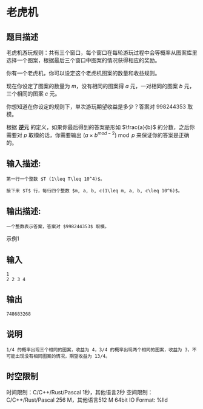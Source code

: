 # 老虎机

## 题目描述

老虎机游玩规则：共有三个窗口，每个窗口在每轮游玩过程中会等概率从图案库里选择一个图案，根据最后三个窗口中图案的情况获得相应的奖励。  
  
你有一个老虎机，你可以设定这个老虎机图案的数量和收益规则。  
  
现在你设定了图案的数量为 $m$，没有相同的图案得 $a$ 元，一对相同的图案 $b$ 元，三个相同的图案 $c$ 元。  
  


你想知道在你设定的规则下，单次游玩期望收益是多少？答案对 $998244353$ 取模。 

  


根据 **逆元** 的定义，如果你最后得到的答案是形如 $\frac{a}{b}$ 的分数，之后你需要对 $p$ 取模的话，你需要输出 $(a\times b^{mod - 2}) \bmod p$ 来保证你的答案是正确的。  


## 输入描述:
    
    
    第一行一个整数 $T (1\leq T\leq 10^4)$。
    
    接下来 $T$ 行，每行四个整数 $m, a, b, c(1\leq m, a, b, c\leq 10^6)$。

## 输出描述:
    
    
    一个整数表示答案，答案对 $998244353$ 取模。

示例1 

## 输入
    
    
    1
    2 2 3 4

## 输出
    
    
    748683268

## 说明
    
    
    1/4 的概率出现三个相同的图案，收益为 4，3/4 的概率出现两个相同的图案，收益为 3，不可能出现没有相同图案的情况，期望收益为 13/4。


## 时空限制

时间限制：C/C++/Rust/Pascal 1秒，其他语言2秒
空间限制：C/C++/Rust/Pascal 256 M，其他语言512 M
64bit IO Format: %lld